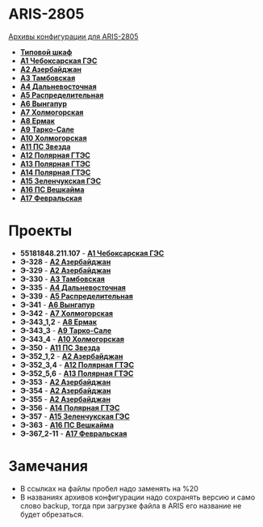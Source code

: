 ARIS-2805
============

[Архивы конфигурации для ARIS-2805](https://confluence.prosyst.ru/pages/viewpage.action?pageId=71600433)

- **[Типовой шкаф](Типовой%20шкаф/README.md)**
- **[A1 Чебоксарская ГЭС](A1%20Чебоксарская%20ГЭС/README.md)**
- **[A2 Азербайджан](A2%20Азербайджан/README.md)**
- **[A3 Тамбовская](A3%20Тамбовская/README.md)**
- **[A4 Дальневосточная](A4%20Дальневосточная/README.md)**
- **[A5 Распределительная](A5%20Распределительная/README.md)**
- **[A6 Вынгапур](A6%20Вынгапур/README.md)**
- **[A7 Холмогорская](A7%20Холмогорская/README.md)**
- **[A8 Ермак](A8%20Ермак/README.md)**
- **[A9 Тарко-Сале](A9%20Тарко-Сале/README.md)**
- **[A10 Холмогорская](A10%20Холмогорская/README.md)**
- **[A11 ПС Звезда](A11%20ПС%20Звезда/README.md)**
- **[A12 Полярная ГТЭС](A12%20Полярная%20ГТЭС/README.md)**
- **[A13 Полярная ГТЭС](A13%20Полярная%20ГТЭС/README.md)**
- **[A14 Полярная ГТЭС](A14%20Полярная%20ГТЭС/README.md)**
- **[A15 Зеленчукская ГЭС](A15%20Зеленчукская%20ГЭС/README.md)**
- **[A16 ПС Вешкайма](A16%20ПС%20Вешкайма/README.md)**
- **[A17 Февральская](A17%20Февральская/README.md)**


# Проекты

- **55181848.211.107**  - **[A1 Чебоксарская ГЭС](A1%20Чебоксарская%20ГЭС/README.md)**
- **Э-328**     - **[A2 Азербайджан](A2%20Азербайджан/README.md)**
- **Э-329**     - **[A2 Азербайджан](A2%20Азербайджан/README.md)**
- **Э-330**     - **[A3 Тамбовская](A3%20Тамбовская/README.md)**
- **Э-335**     - **[A4 Дальневосточная](A4%20Дальневосточная/README.md)**
- **Э-339**     - **[A5 Распределительная](A5%20Распределительная/README.md)**
- **Э-341**     - **[A6 Вынгапур](A6%20Вынгапур/README.md)**
- **Э-342**     - **[A7 Холмогорская](A7%20Холмогорская/README.md)**
- **Э-343_1,2** - **[A8 Ермак](A8%20Ермак/README.md)**
- **Э-343_3**   - **[A9 Тарко-Сале](A9%20Тарко-Сале/README.md)**
- **Э-343_4**   - **[A10 Холмогорская](A10%20Холмогорская/README.md)**
- **Э-350**     - **[A11 ПС Звезда](A11%20ПС%20Звезда/README.md)**
- **Э-352_1,2** - **[A2 Азербайджан](A2%20Азербайджан/README.md)**
- **Э-352_3,4** - **[A12 Полярная ГТЭС](A12%20Полярная%20ГТЭС/README.md)**
- **Э-352_5,6** - **[A13 Полярная ГТЭС](A13%20Полярная%20ГТЭС/README.md)**
- **Э-353**     - **[A2 Азербайджан](A2%20Азербайджан/README.md)**
- **Э-354**     - **[A2 Азербайджан](A2%20Азербайджан/README.md)**
- **Э-355**     - **[A2 Азербайджан](A2%20Азербайджан/README.md)**
- **Э-356**     - **[A14 Полярная ГТЭС](A14%20Полярная%20ГТЭС/README.md)**
- **Э-357**     - **[A15 Зеленчукская ГЭС](A15%20Зеленчукская%20ГЭС/README.md)**
- **Э-363**     - **[A16 ПС Вешкайма](A16%20ПС%20Вешкайма/README.md)**
- **Э-367_2-11** - **[A17 Февральская](A17%20Февральская/README.md)**


# Замечания

- В ссылках на файлы пробел надо заменять на %20
- В названиях архивов конфигурации надо сохранять версию и само слово backup, тогда при загрузке файла в ARIS его название не будет обрезаться.


